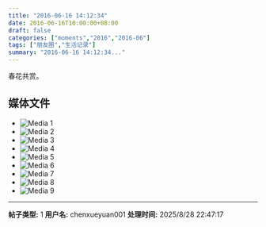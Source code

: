 ```yaml
---
title: "2016-06-16 14:12:34"
date: 2016-06-16T10:00:00+08:00
draft: false
categories: ["moments","2016","2016-06"]
tags: ["朋友圈","生活记录"]
summary: "2016-06-16 14:12:34..."
---
```


春花共赏。

## 媒体文件

- ![Media 1](/Moments/photos/2016-06-16/201606161412340.jpg)
- ![Media 2](/Moments/photos/2016-06-16/201606161412341.jpg)
- ![Media 3](/Moments/photos/2016-06-16/201606161412342.jpg)
- ![Media 4](/Moments/photos/2016-06-16/201606161412343.jpg)
- ![Media 5](/Moments/photos/2016-06-16/201606161412344.jpg)
- ![Media 6](/Moments/photos/2016-06-16/201606161412345.jpg)
- ![Media 7](/Moments/photos/2016-06-16/201606161412346.jpg)
- ![Media 8](/Moments/photos/2016-06-16/201606161412347.jpg)
- ![Media 9](/Moments/photos/2016-06-16/201606161412348.jpg)

---

**帖子类型:** 1
**用户名:** chenxueyuan001
**处理时间:** 2025/8/28 22:47:17